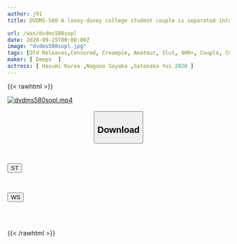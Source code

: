 ```yaml
---
author: j91
title: DVDMS-580 A lovey-dovey college student couple is separated into men and women in a special magic mirror room and tries to endure the amazing techniques of an AV actress and actor! ! Sadistic Slut Actress Claire Hasumi x Amateur Male College Student (Boyfriend)/(Girlfriend) Amateur Female College Student x Big Cock Super Piston Actor Edition

url: /was/dvdms580sopl
date: 2020-09-25T00:00:00Z
image: "dvdms580sopl.jpg"
tags: [Old Releases,Censored, Creampie, Amateur, Slut, 4HR+, Couple, Cuckold	]
maker: [ Deeps  ]
actress: [ Hasumi Kurea ,Nagano Sayaka ,Satonaka Yui 2020 ]
---
```



{{< rawhtml >}}

<div class="video" data-videoid="mQbdKWeMWQhb9Z6">
    <a href="javascript:;">
        <img src="/was/dvdms580sopl/dvdms580sopl.jpg" width="WIDTH" height="HEIGHT" alt="dvdms580sopl.mp4" loading="lazy">
    </a>
</div>

<script type="text/javascript" src="https://j91.asia/asset/on-demand-st.js"></script>

<br>
  <link rel="stylesheet" href="https://j91.asia/asset/bs5.css">
  
  <center>
  <button class="btn btn-primary" type="button" data-bs-toggle="collapse" data-bs-target=".multi-collapse" aria-expanded="false" aria-controls="multiCollapseExample1 multiCollapseExample2"><h2>Download</h2></button></center>
</p>
<div class="row">
  <div class="col">
    <div class="collapse multi-collapse" id="multiCollapseExample1">
      <div class="card card-body">
	      	      <br>
<div class="buttons">  
<p><a href="https://streamtape.to/v/mQbdKWeMWQhb9Z6" target="_blank"><button class="btn-hover color-3"><i class="fa fa-download"></i> ST</button></a></p></div>
    </div>
  </div>
</div>
  <div class="col">
    <div class="collapse multi-collapse" id="multiCollapseExample2">
      <div class="card card-body">
	      <br>
<div class="buttons">
<p><a href="https://wolfstream.tv/s17uo0rpe98n" target="_blank"><button class="btn-hover color-8"><i class="fa fa-download"></i> WS</button></a></p></div>
<br><br>
      </div>
    </div>
  </div>
</div>

{{< /rawhtml >}}